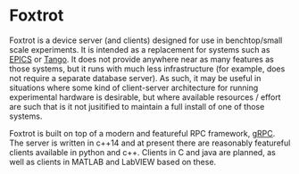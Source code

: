 Foxtrot
=======

Foxtrot is a device server (and clients) designed for use in benchtop/small scale experiments. It is intended as a replacement for systems such as [EPICS](https://epics.anl.gov) or [Tango](https://www.tango-controls.org). It does not provide anywhere near as many features as those systems, but it runs with much less infrastructure (for example, does not require a separate database server). As such, it may be useful in situations where some kind of client-server architecture for running experimental hardware is desirable, but where available resources / effort are such that is it not jusitified to maintain a full install of one of those systems.

Foxtrot is built on top of a modern and featureful RPC framework, [gRPC](https://grpc.io). The server is written in c++14 and at present there are reasonably featureful clients available in python and c++. Clients in C and java are planned, as well as clients in MATLAB and LabVIEW based on these.

